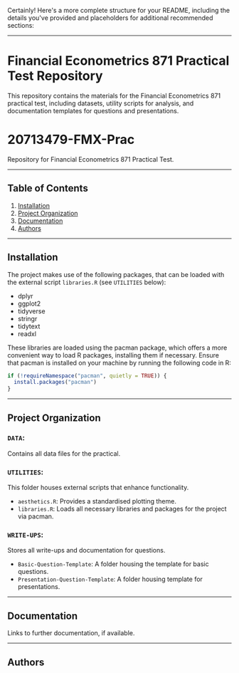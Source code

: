 
Certainly! Here's a more complete structure for your README, including the details you've provided and placeholders for additional recommended sections:

---

# Financial Econometrics 871 Practical Test Repository

This repository contains the materials for the Financial Econometrics 871 practical test, including datasets, utility scripts for analysis, and documentation templates for questions and presentations.


# 20713479-FMX-Prac
Repository for Financial Econometrics 871 Practical Test.

---

## Table of Contents
1. [Installation](#installation)
2. [Project Organization](#project-organization)
3. [Documentation](#documentation)
4. [Authors](#authors-and-acknowledgment)


---
##  Installation

The project makes use of the following packages, that can be loaded with the external script `libraries.R` (see `UTILITIES` below):
- dplyr
- ggplot2
- tidyverse
- stringr
- tidytext
- readxl

These libraries are loaded using the pacman package, which offers a more convenient way to load R packages, installing them if necessary. Ensure that pacman is installed on your machine by running the following code in R:

```r
if (!requireNamespace("pacman", quietly = TRUE)) {
  install.packages("pacman")
}

```

---

## Project Organization

### `DATA`:
Contains all data files for the practical.

### `UTILITIES`:
This folder houses external scripts that enhance functionality.
  - `aesthetics.R`: Provides a standardised plotting theme.
  - `libraries.R`: Loads all necessary libraries and packages for the project via pacman.

### `WRITE-UPS`:
Stores all write-ups and documentation for questions.
  - `Basic-Question-Template`: A folder housing the template for basic questions.
  - `Presentation-Question-Template`: A folder housing template for presentations.

--- 

## Documentation

Links to further documentation, if available.

---

## Authors
